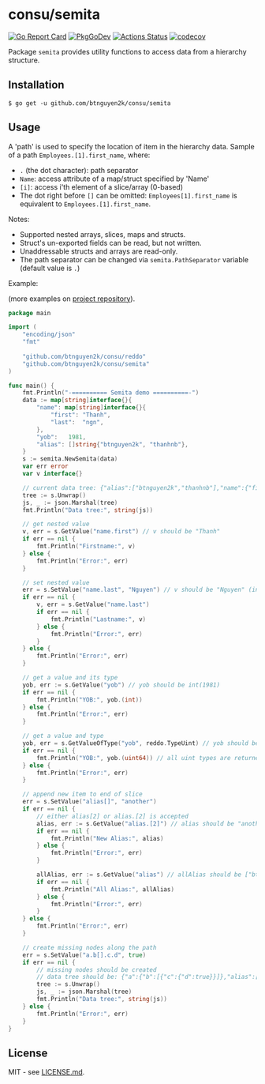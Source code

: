 # consu/semita

[![Go Report Card](https://goreportcard.com/badge/github.com/btnguyen2k/consu)](https://goreportcard.com/report/github.com/btnguyen2k/consu)
[![PkgGoDev](https://pkg.go.dev/badge/github.com/btnguyen2k/consu/semita)](https://pkg.go.dev/github.com/btnguyen2k/consu/semita)
[![Actions Status](https://github.com/btnguyen2k/consu/workflows/semita/badge.svg)](https://github.com/btnguyen2k/consu/actions)
[![codecov](https://codecov.io/gh/btnguyen2k/consu/branch/semita/graph/badge.svg)](https://app.codecov.io/gh/btnguyen2k/consu/tree/semita/semita)

Package `semita` provides utility functions to access data from a hierarchy structure.

## Installation

```shell
$ go get -u github.com/btnguyen2k/consu/semita
```

## Usage

A 'path' is used to specify the location of item in the hierarchy data. Sample of a path `Employees.[1].first_name`, where:
- `.` (the dot character): path separator
- `Name`: access attribute of a map/struct specified by 'Name'
- `[i]`: access i'th element of a slice/array (0-based)
- The dot right before `[]` can be omitted: `Employees[1].first_name` is equivalent to `Employees.[1].first_name`.

Notes:
- Supported nested arrays, slices, maps and structs.
- Struct's un-exported fields can be read, but not written.
- Unaddressable structs and arrays are read-only.
- The path separator can be changed via `semita.PathSeparator` variable (default value is `.`)

Example:

(more examples on [project repository](https://github.com/btnguyen2k/consu/tree/master/semita/examples)).

```go
package main

import (
    "encoding/json"
    "fmt"
	
    "github.com/btnguyen2k/consu/reddo"
    "github.com/btnguyen2k/consu/semita"
)

func main() {
	fmt.Println("-========== Semita demo ==========-")
	data := map[string]interface{}{
		"name": map[string]interface{}{
			"first": "Thanh",
			"last":  "ngn",
		},
		"yob":   1981,
		"alias": []string{"btnguyen2k", "thanhnb"},
	}
	s := semita.NewSemita(data)
	var err error
	var v interface{}

	// current data tree: {"alias":["btnguyen2k","thanhnb"],"name":{"first":"Thanh","last":"ngn"},"yob":1981}
	tree := s.Unwrap()
	js, _ := json.Marshal(tree)
	fmt.Println("Data tree:", string(js))

	// get nested value
	v, err = s.GetValue("name.first") // v should be "Thanh"
	if err == nil {
		fmt.Println("Firstname:", v)
	} else {
		fmt.Println("Error:", err)
	}

	// set nested value
	err = s.SetValue("name.last", "Nguyen") // v should be "Nguyen" (instead of "ngn")
	if err == nil {
		v, err = s.GetValue("name.last")
		if err == nil {
			fmt.Println("Lastname:", v)
		} else {
			fmt.Println("Error:", err)
		}
	} else {
		fmt.Println("Error:", err)
	}

	// get a value and its type
	yob, err := s.GetValue("yob") // yob should be int(1981)
	if err == nil {
		fmt.Println("YOB:", yob.(int))
	} else {
		fmt.Println("Error:", err)
	}

	// get a value and type
	yob, err = s.GetValueOfType("yob", reddo.TypeUint) // yob should be uint64(1981)
	if err == nil {
		fmt.Println("YOB:", yob.(uint64)) // all uint types are returned as uint64
	} else {
		fmt.Println("Error:", err)
	}

	// append new item to end of slice
	err = s.SetValue("alias[]", "another")
	if err == nil {
		// either alias[2] or alias.[2] is accepted
		alias, err := s.GetValue("alias.[2]") // alias should be "another"
		if err == nil {
			fmt.Println("New Alias:", alias)
		} else {
			fmt.Println("Error:", err)
		}

		allAlias, err := s.GetValue("alias") // allAlias should be ["btnguyen2k","thanhnb","another"]
		if err == nil {
			fmt.Println("All Alias:", allAlias)
		} else {
			fmt.Println("Error:", err)
		}
	} else {
		fmt.Println("Error:", err)
	}

	// create missing nodes along the path
	err = s.SetValue("a.b[].c.d", true)
	if err == nil {
		// missing nodes should be created
		// data tree should be: {"a":{"b":[{"c":{"d":true}}]},"alias":["btnguyen2k","thanhnb","another"],"name":{"first":"Thanh","last":"Nguyen"},"yob":1981}
		tree := s.Unwrap()
		js, _ := json.Marshal(tree)
		fmt.Println("Data tree:", string(js))
	} else {
		fmt.Println("Error:", err)
	}
}
```

## License

MIT - see [LICENSE.md](LICENSE.md).
